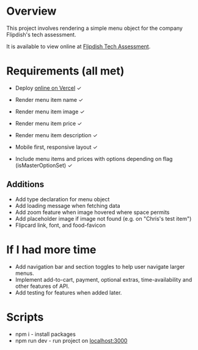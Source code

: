 # Overview

This project involves rendering a simple menu object for the company Flipdish's tech assessment.

It is available to view online at [Flipdish Tech Assessment](https://flipdish-tech-assessment.vercel.app/).

# Requirements (all met)

- Deploy [online on Vercel](https://flipdish-tech-assessment.vercel.app/) ✓ 

- Render menu item name ✓ 

- Render menu item image ✓ 

- Render menu item price ✓ 

- Render menu item description ✓ 

- Mobile first, responsive layout ✓ 

- Include menu items and prices with options depending on flag (isMasterOptionSet) ✓ 

## Additions

- Add type declaration for menu object
- Add loading message when fetching data
- Add zoom feature when image hovered where space permits
- Add placeholder image if image not found (e.g. on "Chris's test item")
- Flipcard link, font, and food-favicon

# If I had more time

- Add navigation bar and section toggles to help user navigate larger menus.
- Implement add-to-cart, payment, optional extras, time-availability and other features of API.
- Add testing for features when added later.

# Scripts

- npm i - install packages
- npm run dev - run project on [localhost:3000](http://localhost:3000/)
